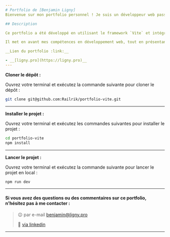 ```yaml
---
# Portfolio de [Benjamin Ligny]
Bienvenue sur mon portfolio personnel ! Je suis un développeur web passionné par la création d'expériences web interactives depuis 2009. Ce portfolio a été conçu pour mettre en valeur mes compétences, mon travail et mes projets.

## Description

Ce portfolio a été développé en utilisant le framework `Vite` et intégrant `ReactJs`, offrant une base moderne et performante pour la création d'applications web. J'ai enrichi ce projet en utilisant la bibliothèque `GSAP` pour ajouter des fonctionnalités interactives et dynamiques.

Il met en avant mes compétences en développement web, tout en présentant une sélection de mes projets passés. De plus, il offre un aperçu de mes qualités et compétences en tant que développeur. Vous y trouverez également une section détaillée sur mes autres réalisations ainsi que mes centres d'intérêt et hobbies.

__Lien du portfolio :link:__

- __[ligny.pro](https://ligny.pro)__ 
---
```


**Cloner le dépôt :**

Ouvrez votre terminal et exécutez la commande suivante pour cloner le dépôt :

```sh
git clone git@github.com:Railrik/portfolio-vite.git
```

---

**Installer le projet :**

Ouvrez votre terminal et exécutez les commandes suivantes pour installer le projet :

```sh
cd portfolio-vite
npm install
```

---

**Lancer le projet :**

Ouvrez votre terminal et exécutez la commande suivante pour lancer le projet en local :

```sh
npm run dev
```

---

#### Si vous avez des questions ou des commentaires sur ce portfolio, n'hésitez pas à me contacter :

> :wink: par e-mail benjamin@ligny.pro
>
> :fist_right: [via linkedin](https://www.linkedin.com/in/benjamin-ligny/)

---
